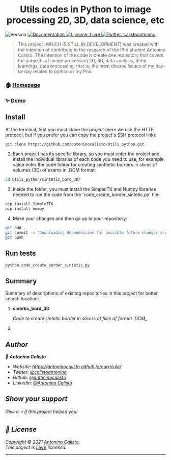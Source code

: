 <h1 align="center">Utils codes in Python to image processing 2D, 3D, data science, etc</h1>
<p>
  <img alt="Version" src="https://img.shields.io/badge/version-Primeira versão-blue.svg?cacheSeconds=2592000" />
  <a href="https://github.com/antoninocalisto/Utils_python#readme" target="_blank">
    <img alt="Documentation" src="https://img.shields.io/badge/documentation-yes-brightgreen.svg" />
  </a>
  <a href="Livre" target="_blank">
    <img alt="License: Livre" src="https://img.shields.io/badge/License-Livre-yellow.svg" />
  </a>
  <a href="https://twitter.com/calistoantonino" target="_blank">
    <img alt="Twitter: calistoantonino" src="https://img.shields.io/twitter/follow/calistoantonino.svg?style=social" />
  </a>
</p>

> This project (WHICH IS STILL IN DEVELOPMENT) was created with the intention of contribute to the research of the Phd student Antonino Calisto. The intention of the code is create one repository that covers the subjects of image processing 2D, 3D, data analysis, deep learnings, data processing, that is, the most diverse issues of my day-to-day related to python or my Phd. 

### 🏠 [Homepage](https://antoninocalisto.github.io/Utils_python)

### ✨ [Demo](https://github.com/antoninocalisto/Utils_python)

## Install



At the terminal, first you must clone the project (here we use the HTTP protocol, but if you prefer you can copy the project's SSH protocol link): 

```sh
git clone https://github.com/antoninocalisto/Utils_python.git
```

2. Each project has its specific library, so you must enter the project and install the individual libraries of each code you need to use, for example, value enter the code folder for creating synthetic borders in slices of volumes (3D) of exams in .DCM format:

```sh
cd Utils_python/sintetic_bord_3D/
```

3. Inside the folder, you must install the SimpleITK and Numpy libraries needed to run the code from the 'code_create_border_sintetic.py' file:
```sh
pip install SimpleITK
pip install numpy
```

4. Make your changes and then go up to your repository:
```sh
git add .
git commit -m "Downloading dependencies for possible future changes and configuring for my information"
git push
```

## Run tests
```sh
python code_create_border_sintetic.py
```

## Summary
Summary of descriptions of existing repositories in this project for better search location:

1. **sintetic_bord_3D** 
    <p> <i>Code to create sintetic border in slicers of files of format .DCM_<i></p>

2. 

## Author

👤 **Antonino Calisto**

* Website: https://antoninocalisto.github.io/curriculo/
* Twitter: [@calistoantonino](https://twitter.com/calistoantonino)
* Github: [@antoninocalisto](https://github.com/antoninocalisto)
* LinkedIn: [@Antonino Calisto](https://linkedin.com/in/antonino-calisto-08991270/)

## Show your support

Give a ⭐️ if this project helped you!

## 📝 License

Copyright © 2021 [Antonino Calisto](https://github.com/antoninocalisto).<br />
This project is [Livre](Livre) licensed.

***

